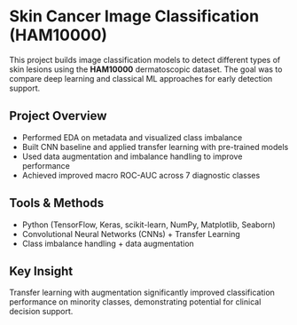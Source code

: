 # Skin Cancer Image Classification (HAM10000)

This project builds image classification models to detect different types of skin lesions using the **HAM10000** dermatoscopic dataset. The goal was to compare deep learning and classical ML approaches for early detection support.

## Project Overview
- Performed EDA on metadata and visualized class imbalance  
- Built CNN baseline and applied transfer learning with pre-trained models  
- Used data augmentation and imbalance handling to improve performance  
- Achieved improved macro ROC-AUC across 7 diagnostic classes  

## Tools & Methods
- Python (TensorFlow, Keras, scikit-learn, NumPy, Matplotlib, Seaborn)  
- Convolutional Neural Networks (CNNs) + Transfer Learning  
- Class imbalance handling + data augmentation  

## Key Insight
Transfer learning with augmentation significantly improved classification performance on minority classes, demonstrating potential for clinical decision support.
